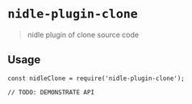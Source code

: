 # `nidle-plugin-clone`

> nidle plugin of clone source code

## Usage

```
const nidleClone = require('nidle-plugin-clone');

// TODO: DEMONSTRATE API
```
